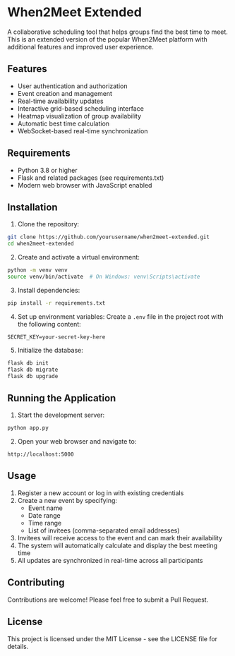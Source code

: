 # When2Meet Extended

A collaborative scheduling tool that helps groups find the best time to meet. This is an extended version of the popular When2Meet platform with additional features and improved user experience.

## Features

- User authentication and authorization
- Event creation and management
- Real-time availability updates
- Interactive grid-based scheduling interface
- Heatmap visualization of group availability
- Automatic best time calculation
- WebSocket-based real-time synchronization

## Requirements

- Python 3.8 or higher
- Flask and related packages (see requirements.txt)
- Modern web browser with JavaScript enabled

## Installation

1. Clone the repository:
```bash
git clone https://github.com/yourusername/when2meet-extended.git
cd when2meet-extended
```

2. Create and activate a virtual environment:
```bash
python -m venv venv
source venv/bin/activate  # On Windows: venv\Scripts\activate
```

3. Install dependencies:
```bash
pip install -r requirements.txt
```

4. Set up environment variables:
Create a `.env` file in the project root with the following content:
```
SECRET_KEY=your-secret-key-here
```

5. Initialize the database:
```bash
flask db init
flask db migrate
flask db upgrade
```

## Running the Application

1. Start the development server:
```bash
python app.py
```

2. Open your web browser and navigate to:
```
http://localhost:5000
```

## Usage

1. Register a new account or log in with existing credentials
2. Create a new event by specifying:
   - Event name
   - Date range
   - Time range
   - List of invitees (comma-separated email addresses)
3. Invitees will receive access to the event and can mark their availability
4. The system will automatically calculate and display the best meeting time
5. All updates are synchronized in real-time across all participants

## Contributing

Contributions are welcome! Please feel free to submit a Pull Request.

## License

This project is licensed under the MIT License - see the LICENSE file for details. 